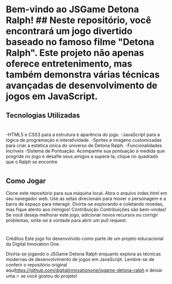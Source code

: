 # Bem-vindo ao JSGame Detona Ralph! ## Neste repositório, você encontrará um jogo divertido baseado no famoso filme "Detona Ralph". Este projeto não apenas oferece entretenimento, mas também demonstra várias técnicas avançadas de desenvolvimento de jogos em JavaScript.

## Tecnologias Utilizadas
#

-HTML5 e CSS3 para a estrutura e aparência do jogo.
-JavaScript para a lógica de programação e interatividade.
-Sprites e imagens customizadas para criar a estética única do universo de Detona Ralph.
-Funcionalidades Incríveis
-Sistema de Pontuação: Acompanhe sua pontuação à medida que progride no jogo e desafie seus amigos a superá-la, clique no quadrado que o Ralph se encontre
#
## Como Jogar

Clone este repositório para sua máquina local.
Abra o arquivo index.html em seu navegador web.
Use as setas direcionais para mover o personagem e a barra de espaço para interagir.
Divirta-se explorando e coletando moedas, mas fique atento aos inimigos!
Contribuição
Contribuições são bem-vindas! Se você deseja melhorar este jogo, adicionar novos recursos ou corrigir problemas, sinta-se à vontade para abrir um pull request.
#
Créditos
Este jogo foi desenvolvido como parte de um projeto educacional da Digital Innovation One.

Divirta-se jogando o JSGame Detona Ralph enquanto explora as técnicas modernas de desenvolvimento de jogos em JavaScript. Lembre-se de conferir o repositório original aqui<https://github.com/digitalinnovationone/jsgame-detona-ralph> e deixar uma ⭐️ se você gostou do projeto!
